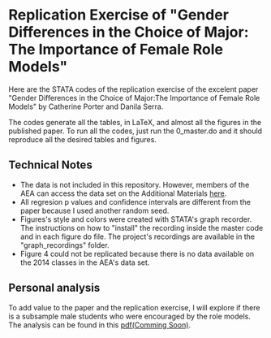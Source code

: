 # Replication Exercise of "Gender Differences in the Choice of Major: The Importance of Female Role Models"

Here are the STATA codes of the replication exercise of the excelent paper "Gender Differences in the Choice of Major:The Importance of Female Role Models" by Catherine Porter and Danila Serra. 

The codes generate all the tables, in LaTeX, and almost all the figures in the published paper. To run all the codes, just run the 0_master.do and it should reproduce all the desired tables and figures.

## Technical Notes

- The data is not included in this repository. However, members of the AEA can access the data set on the Additional Materials [here](https://www.aeaweb.org/articles?id=10.1257/app.20180426).
- All regresion p values and confidence intervals are different from the paper because I used another random seed.
- Figures's style and colors were created with STATA's graph recorder. The instructions on how to "install" the recording inside the master code and in each figure do file. The project's recordings are available in the "graph_recordings" folder.
- Figure 4 could not be replicated because there is no data available on the 2014 classes in the AEA's data set.

## Personal analysis

To add value to the paper and the replication exercise, I will explore if there is a subsample male students who were encouraged by the role models. The analysis can be found in this [pdf(Comming Soon)]().
